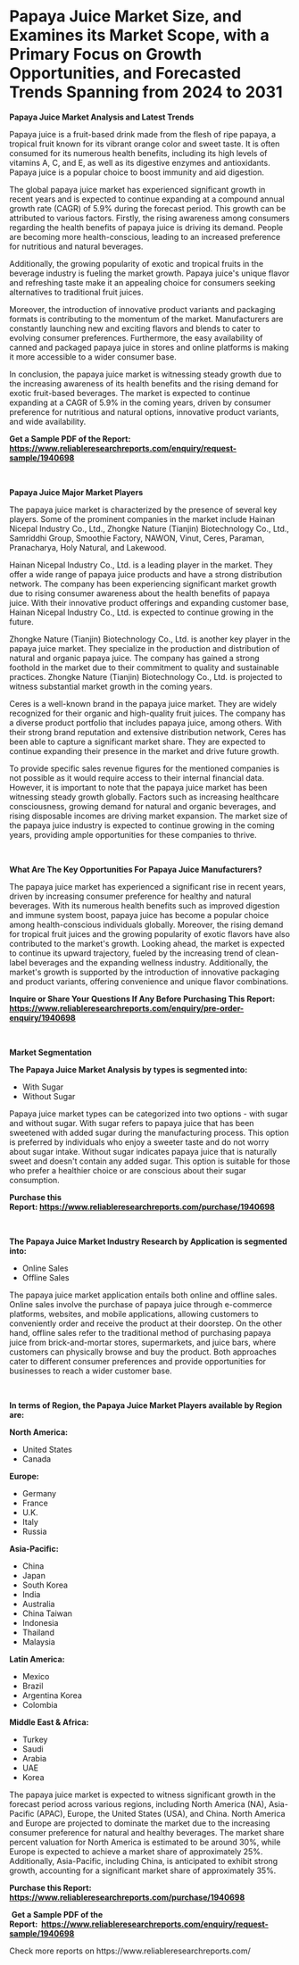 <p><h1>Papaya Juice Market Size, and Examines its Market Scope, with a Primary Focus on Growth Opportunities, and Forecasted Trends Spanning from 2024 to 2031</h1></p><p><strong>Papaya Juice Market Analysis and Latest Trends</strong></p>
<p><p>Papaya juice is a fruit-based drink made from the flesh of ripe papaya, a tropical fruit known for its vibrant orange color and sweet taste. It is often consumed for its numerous health benefits, including its high levels of vitamins A, C, and E, as well as its digestive enzymes and antioxidants. Papaya juice is a popular choice to boost immunity and aid digestion.</p><p>The global papaya juice market has experienced significant growth in recent years and is expected to continue expanding at a compound annual growth rate (CAGR) of 5.9% during the forecast period. This growth can be attributed to various factors. Firstly, the rising awareness among consumers regarding the health benefits of papaya juice is driving its demand. People are becoming more health-conscious, leading to an increased preference for nutritious and natural beverages.</p><p>Additionally, the growing popularity of exotic and tropical fruits in the beverage industry is fueling the market growth. Papaya juice's unique flavor and refreshing taste make it an appealing choice for consumers seeking alternatives to traditional fruit juices.</p><p>Moreover, the introduction of innovative product variants and packaging formats is contributing to the momentum of the market. Manufacturers are constantly launching new and exciting flavors and blends to cater to evolving consumer preferences. Furthermore, the easy availability of canned and packaged papaya juice in stores and online platforms is making it more accessible to a wider consumer base.</p><p>In conclusion, the papaya juice market is witnessing steady growth due to the increasing awareness of its health benefits and the rising demand for exotic fruit-based beverages. The market is expected to continue expanding at a CAGR of 5.9% in the coming years, driven by consumer preference for nutritious and natural options, innovative product variants, and wide availability.</p></p>
<p><strong>Get a Sample PDF of the Report:&nbsp; <a href="https://www.reliableresearchreports.com/enquiry/request-sample/1940698">https://www.reliableresearchreports.com/enquiry/request-sample/1940698</a></strong></p>
<p>&nbsp;</p>
<p><strong>Papaya Juice Major Market Players</strong></p>
<p><p>The papaya juice market is characterized by the presence of several key players. Some of the prominent companies in the market include Hainan Nicepal Industry Co., Ltd., Zhongke Nature (Tianjin) Biotechnology Co., Ltd., Samriddhi Group, Smoothie Factory, NAWON, Vinut, Ceres, Paraman, Pranacharya, Holy Natural, and Lakewood.</p><p>Hainan Nicepal Industry Co., Ltd. is a leading player in the market. They offer a wide range of papaya juice products and have a strong distribution network. The company has been experiencing significant market growth due to rising consumer awareness about the health benefits of papaya juice. With their innovative product offerings and expanding customer base, Hainan Nicepal Industry Co., Ltd. is expected to continue growing in the future.</p><p>Zhongke Nature (Tianjin) Biotechnology Co., Ltd. is another key player in the papaya juice market. They specialize in the production and distribution of natural and organic papaya juice. The company has gained a strong foothold in the market due to their commitment to quality and sustainable practices. Zhongke Nature (Tianjin) Biotechnology Co., Ltd. is projected to witness substantial market growth in the coming years.</p><p>Ceres is a well-known brand in the papaya juice market. They are widely recognized for their organic and high-quality fruit juices. The company has a diverse product portfolio that includes papaya juice, among others. With their strong brand reputation and extensive distribution network, Ceres has been able to capture a significant market share. They are expected to continue expanding their presence in the market and drive future growth.</p><p>To provide specific sales revenue figures for the mentioned companies is not possible as it would require access to their internal financial data. However, it is important to note that the papaya juice market has been witnessing steady growth globally. Factors such as increasing healthcare consciousness, growing demand for natural and organic beverages, and rising disposable incomes are driving market expansion. The market size of the papaya juice industry is expected to continue growing in the coming years, providing ample opportunities for these companies to thrive.</p></p>
<p>&nbsp;</p>
<p><strong>What Are The Key Opportunities For Papaya Juice Manufacturers?</strong></p>
<p><p>The papaya juice market has experienced a significant rise in recent years, driven by increasing consumer preference for healthy and natural beverages. With its numerous health benefits such as improved digestion and immune system boost, papaya juice has become a popular choice among health-conscious individuals globally. Moreover, the rising demand for tropical fruit juices and the growing popularity of exotic flavors have also contributed to the market's growth. Looking ahead, the market is expected to continue its upward trajectory, fueled by the increasing trend of clean-label beverages and the expanding wellness industry. Additionally, the market's growth is supported by the introduction of innovative packaging and product variants, offering convenience and unique flavor combinations.</p></p>
<p><strong>Inquire or Share Your Questions If Any Before Purchasing This Report: <a href="https://www.reliableresearchreports.com/enquiry/pre-order-enquiry/1940698">https://www.reliableresearchreports.com/enquiry/pre-order-enquiry/1940698</a></strong></p>
<p>&nbsp;</p>
<p><strong>Market Segmentation</strong></p>
<p><strong>The Papaya Juice Market Analysis by types is segmented into:</strong></p>
<p><ul><li>With Sugar</li><li>Without Sugar</li></ul></p>
<p><p>Papaya juice market types can be categorized into two options - with sugar and without sugar. With sugar refers to papaya juice that has been sweetened with added sugar during the manufacturing process. This option is preferred by individuals who enjoy a sweeter taste and do not worry about sugar intake. Without sugar indicates papaya juice that is naturally sweet and doesn't contain any added sugar. This option is suitable for those who prefer a healthier choice or are conscious about their sugar consumption.</p></p>
<p><strong>Purchase this Report:&nbsp;<a href="https://www.reliableresearchreports.com/purchase/1940698">https://www.reliableresearchreports.com/purchase/1940698</a></strong></p>
<p>&nbsp;</p>
<p><strong>The Papaya Juice Market Industry Research by Application is segmented into:</strong></p>
<p><ul><li>Online Sales</li><li>Offline Sales</li></ul></p>
<p><p>The papaya juice market application entails both online and offline sales. Online sales involve the purchase of papaya juice through e-commerce platforms, websites, and mobile applications, allowing customers to conveniently order and receive the product at their doorstep. On the other hand, offline sales refer to the traditional method of purchasing papaya juice from brick-and-mortar stores, supermarkets, and juice bars, where customers can physically browse and buy the product. Both approaches cater to different consumer preferences and provide opportunities for businesses to reach a wider customer base.</p></p>
<p>&nbsp;</p>
<p><strong>In terms of Region, the Papaya Juice Market Players available by Region are:</strong></p>
<p>
    <p> <strong> North America: </strong>
        <ul>
            <li>United States</li>
            <li>Canada</li>
        </ul>
        </p> 
    <p> <strong> Europe: </strong>
        <ul>
            <li>Germany</li>
            <li>France</li>
            <li>U.K.</li>
            <li>Italy</li>
            <li>Russia</li>
        </ul>
        </p> 
    <p> <strong> Asia-Pacific: </strong>
        <ul>
            <li>China</li>
            <li>Japan</li>
            <li>South Korea</li>
            <li>India</li>
            <li>Australia</li>
            <li>China Taiwan</li>
            <li>Indonesia</li>
            <li>Thailand</li>
            <li>Malaysia</li>
        </ul>
        </p> 
    <p> <strong> Latin America: </strong>
        <ul>
            <li>Mexico</li>
            <li>Brazil</li>
            <li>Argentina Korea</li>
            <li>Colombia</li>
        </ul>
        </p> 
    <p> <strong> Middle East & Africa: </strong>
        <ul>
            <li>Turkey</li>
            <li>Saudi</li>
            <li>Arabia</li>
            <li>UAE</li>
            <li>Korea</li>
        </ul>
    </p>
    </p>
<p><p>The papaya juice market is expected to witness significant growth in the forecast period across various regions, including North America (NA), Asia-Pacific (APAC), Europe, the United States (USA), and China. North America and Europe are projected to dominate the market due to the increasing consumer preference for natural and healthy beverages. The market share percent valuation for North America is estimated to be around 30%, while Europe is expected to achieve a market share of approximately 25%. Additionally, Asia-Pacific, including China, is anticipated to exhibit strong growth, accounting for a significant market share of approximately 35%.</p></p>
<p><strong>Purchase this Report: <a href="https://www.reliableresearchreports.com/purchase/1940698">https://www.reliableresearchreports.com/purchase/1940698</a></strong></p>
<p>&nbsp;<strong>Get a Sample PDF of the Report:&nbsp;&nbsp;<a href="https://www.reliableresearchreports.com/enquiry/request-sample/1940698">https://www.reliableresearchreports.com/enquiry/request-sample/1940698</a></strong></p>
<p><strong></strong></p>
<p>Check more reports on https://www.reliableresearchreports.com/</p>